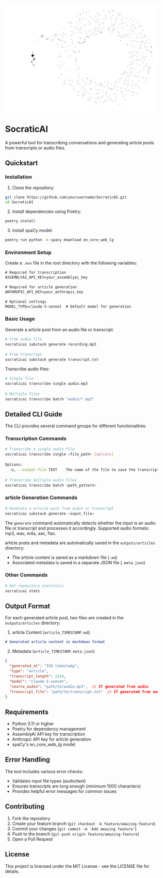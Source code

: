 ![Alt text](https://github.com/ai-salon/SocraticAI/blob/main/static/logo.png?raw=true "AI Salon")


# SocraticAI

A powerful tool for transcribing conversations and generating article posts from transcripts or audio files.

## Quickstart

### Installation

1. Clone the repository:
```bash
git clone https://github.com/yourusername/SocraticAI.git
cd SocraticAI
```

2. Install dependencies using Poetry:
```bash
poetry install
```

3. Install spaCy model:
```bash
poetry run python -m spacy download en_core_web_lg
```

### Environment Setup

Create a `.env` file in the root directory with the following variables:

```env
# Required for transcription
ASSEMBLYAI_API_KEY=your_assemblyai_key

# Required for article generation
ANTHROPIC_API_KEY=your_anthropic_key

# Optional settings
MODEL_TYPE=claude-3-sonnet  # Default model for generation
```

### Basic Usage

Generate a article post from an audio file or transcript:
```bash
# From audio file
socraticai substack generate recording.mp3

# From transcript
socraticai substack generate transcript.txt
```

Transcribe audio files:
```bash
# Single file
socraticai transcribe single audio.mp3

# Multiple files
socraticai transcribe batch "audio/*.mp3"
```

## Detailed CLI Guide

The CLI provides several command groups for different functionalities:

### Transcription Commands

```bash
# Transcribe a single audio file
socraticai transcribe single <file_path> [options]

Options:
  -o, --output-file TEXT    The name of the file to save the transcription to

# Transcribe multiple audio files
socraticai transcribe batch <path_pattern>
```

### article Generation Commands

```bash
# Generate a article post from audio or transcript
socraticai substack generate <input_file>
```

The `generate` command automatically detects whether the input is an audio file or transcript and processes it accordingly. Supported audio formats: mp3, wav, m4a, aac, flac.

article posts and metadata are automatically saved in the `outputs/articles` directory:
- The article content is saved as a markdown file (`.md`)
- Associated metadata is saved in a separate JSON file (`.meta.json`)

### Other Commands

```bash
# Get repository statistics
socraticai stats
```

## Output Format

For each generated article post, two files are created in the `outputs/articles` directory:

1. article Content (`article_TIMESTAMP.md`):
```markdown
# Generated article content in markdown format
```

2. Metadata (`article_TIMESTAMP.meta.json`):
```json
{
  "generated_at": "ISO timestamp",
  "type": "article",
  "transcript_length": 1234,
  "model": "claude-3-sonnet",
  "source_audio": "path/to/audio.mp3",  // If generated from audio
  "transcript_file": "path/to/transcript.txt"  // If generated from audio
}
```

## Requirements

- Python 3.11 or higher
- Poetry for dependency management
- AssemblyAI API key for transcription
- Anthropic API key for article generation
- spaCy's en_core_web_lg model

## Error Handling

The tool includes various error checks:
- Validates input file types (audio/text)
- Ensures transcripts are long enough (minimum 1000 characters)
- Provides helpful error messages for common issues

## Contributing

1. Fork the repository
2. Create your feature branch (`git checkout -b feature/amazing-feature`)
3. Commit your changes (`git commit -m 'Add amazing feature'`)
4. Push to the branch (`git push origin feature/amazing-feature`)
5. Open a Pull Request

## License

This project is licensed under the MIT License - see the LICENSE file for details.
